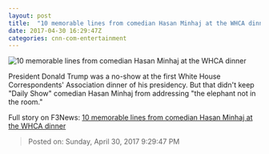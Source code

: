 ```yaml
---
layout: post
title:  "10 memorable lines from comedian Hasan Minhaj at the WHCA dinner"
date: 2017-04-30 16:29:47Z
categories: cnn-com-entertainment
---
```


![10 memorable lines from comedian Hasan Minhaj at the WHCA dinner](http://i2.cdn.cnn.com/cnnnext/dam/assets/170429231257-minhaj-whcd-super-tease.jpg)

President Donald Trump was a no-show at the first White House Correspondents' Association dinner of his presidency. But that didn't keep "Daily Show" comedian Hasan Minhaj from addressing "the elephant not in the room."


Full story on F3News: [10 memorable lines from comedian Hasan Minhaj at the WHCA dinner](http://www.f3nws.com/n/hDhPMB)

> Posted on: Sunday, April 30, 2017 9:29:47 PM
